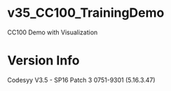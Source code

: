 # v35_CC100_TrainingDemo
CC100 Demo with Visualization 

# Version Info
Codesyy V3.5 - SP16 Patch 3
0751-9301 (5.16.3.47)
